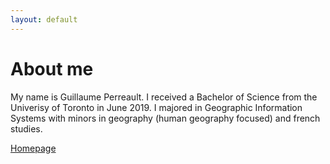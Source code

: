 ```yaml
---
layout: default
---
```


# About me
My name is Guillaume Perreault. I received a Bachelor of Science from the Univerisy of Toronto in June 2019. I majored in Geographic Information Systems with minors in geography (human geography focused) and french studies.

[Homepage](./index.html)
